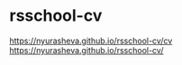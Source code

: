 # rsschool-cv

https://nyurasheva.github.io/rsschool-cv/cv
https://nyurasheva.github.io/rsschool-cv/
